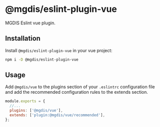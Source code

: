 # @mgdis/eslint-plugin-vue

MGDIS Eslint vue plugin.

## Installation

Install `@mgdis/eslint-plugin-vue` in your vue project:

```sh
npm i -D @mgdis/eslint-plugin-vue
```

## Usage

Add `@mgdis/vue` to the plugins section of your `.eslintrc` configuration file and add the recommended configuration rules to the extends section.

```js
module.exports = {
  //...
  plugins: ['@mgdis/vue'],
  extends: ['plugin:@mgdis/vue/recommended'],
};
```
